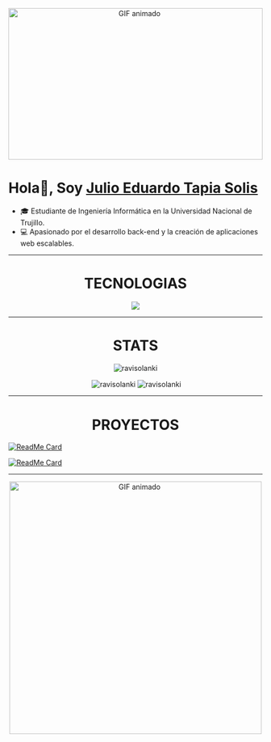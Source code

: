 <p align="center">
  <img src="https://i.gifer.com/xK.gif" alt="GIF animado" width="100%" height="300">
</p>


# Hola👋, Soy [Julio Eduardo Tapia Solis](https://github.com/EduardoTS04)



- 🎓 Estudiante de Ingeniería Informática en la Universidad Nacional de Trujillo.
- 💻 Apasionado por el desarrollo back-end y la creación de aplicaciones web escalables.


---

<h1 align="center">TECNOLOGIAS</h1>

<p align="center">
    <img src="https://skillicons.dev/icons?i=cpp,java,mysql,py,wordpress,vscode,django" />
</p>

---

<h1 align="center">STATS</h1>

<p align="center"> <img src="https://komarev.com/ghpvc/?username=EduardoTS04" alt="ravisolanki" /> </p>

<p align="center">&nbsp;<img align="center" src="https://github-readme-stats.vercel.app/api?username=EduardoTS04&theme=gotham&show_icons=true" alt="ravisolanki" />

<img align="center" src="http://github-readme-streak-stats.herokuapp.com?user=EduardoTS04&theme=gotham&hide_border=true&date_format=M%20j%5B%2C%20Y%5D" alt="ravisolanki" />




---

<h1 align="center">PROYECTOS</h1>

[![ReadMe Card](https://github-readme-stats.vercel.app/api/pin/?username=EduardoTS04&repo=Proyecto_Creacion_de_escena_con_OpenGL&cache_seconds=60)](https://github.com/EduardoTS04/Proyecto_Creacion_de_escena_con_OpenGL)

[![ReadMe Card](https://github-readme-stats.vercel.app/api/pin/?username=EduardoTS04&repo=Red_lan_python&cache_seconds=60)](https://github.com/EduardoTS04/Red_lan_python)


---

<p align="center"><img src="https://i.gifer.com/79Q7.gif" alt="GIF animado" width="500"></p>



